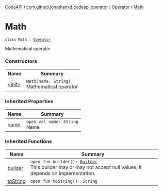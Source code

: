 [CodeAPI](../../../index.md) / [com.github.jonathanxd.codeapi.operator](../../index.md) / [Operator](../index.md) / [Math](.)

# Math

`class Math : `[`Operator`](../index.md)

Mathematical operator

### Constructors

| Name | Summary |
|---|---|
| [&lt;init&gt;](-init-.md) | `Math(name: String)`<br>Mathematical operator |

### Inherited Properties

| Name | Summary |
|---|---|
| [name](../name.md) | `open val name: String`<br>Name |

### Inherited Functions

| Name | Summary |
|---|---|
| [builder](../builder.md) | `open fun builder(): `[`Builder`](../-builder/index.md)<br>This builder may or may not accept null values, it depends on implementation. |
| [toString](../to-string.md) | `open fun toString(): String` |
